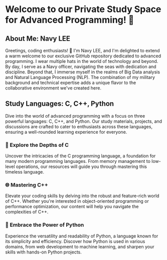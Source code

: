 # Welcome to our Private Study Space for Advanced Programming! 🚀


## About Me: Navy LEE
Greetings, coding enthusiasts! 👋 I'm Navy LEE, and I'm delighted to extend a warm welcome to our exclusive GitHub repository dedicated to advanced programming. I wear multiple hats in the world of technology and beyond. By day, I serve as a Navy officer, navigating the seas with dedication and discipline. Beyond that, I immerse myself in the realms of Big Data analysis and Natural Language Processing (NLP). The combination of my military background and technical expertise adds a unique flavor to the collaborative environment we've created here.

## Study Languages: C, C++, Python
Dive into the world of advanced programming with a focus on three powerful languages: C, C++, and Python. Our study materials, projects, and discussions are crafted to cater to enthusiasts across these languages, ensuring a well-rounded learning experience for everyone.

### 🚀 Explore the Depths of C
Uncover the intricacies of the C programming language, a foundation for many modern programming languages. From memory management to low-level operations, our resources will guide you through mastering this timeless language.

### 🌐 Mastering C++
Elevate your coding skills by delving into the robust and feature-rich world of C++. Whether you're interested in object-oriented programming or performance optimization, our content will help you navigate the complexities of C++.

### 🐍 Embrace the Power of Python
Experience the versatility and readability of Python, a language known for its simplicity and efficiency. Discover how Python is used in various domains, from web development to machine learning, and sharpen your skills with hands-on Python projects.
